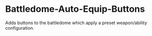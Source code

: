 # Battledome-Auto-Equip-Buttons
Adds buttons to the battledome which apply a preset weapon/ability configuration.
